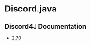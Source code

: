 Discord.java
======

## Discord4J Documentation
* [2.7.0](https://jitpack.io/com/github/austinv11/Discord4j/2.7.0/javadoc/index.html "Discord4J 2.7.0 Documentation")
